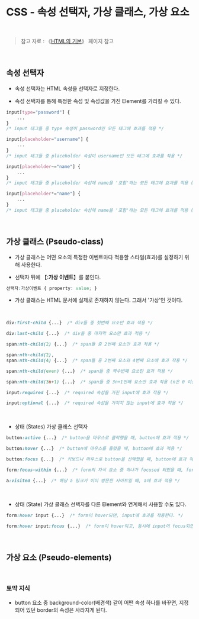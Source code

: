 # CSS - 속성 선택자, 가상 클래스, 가상 요소

<br/>

>  참고 자료 : 《<a href="https://github.com/SangYoonLee1231/TIL/blob/main/HTML%20%26%20CSS/html_basic_concept.md">HTML의 기본</a>》 페이지 참고

<br/>

## 속성 선택자

* 속성 선택자는 HTML 속성을 선택자로 지정한다.

* 속성 선택자를 통해 특정한 속성 및 속성값을 가진 Element를 가리킬 수 있다.

```css
input[type="password"] {
    ...
}
/* input 태그들 중 type 속성이 password인 모든 태그에 효과를 적용 */
```
```css
input[placeholder="username"] {
    ...
}
/* input 태그들 중 placeholder 속성이 username인 모든 태그에 효과를 적용 */
```
```css
input[placeholder~="name"] {
    ...
}
/* input 태그들 중 placeholder 속성에 name을 '포함'하는 모든 태그에 효과를 적용 (단, name의 앞뒤에 '공백'이 반드시 있어야 한다.) */
```
```css
input[placeholder*="name"] {
    ...
}
/* input 태그들 중 placeholder 속성에 name을 '포함'하는 모든 태그에 효과를 적용 (단, name의 앞뒤에 '공백'이 없어도 된다.) */
```

<br/>

## 가상 클래스 (Pseudo-class)

* 가상 클래스는 어떤 요소의 특정한 이벤트마다 적용할 스타일(효과)를 설정하기 위해 사용한다.

* 선택자 뒤에 【:<strong>가상 이벤트</strong>】를 붙인다.

```css
선택자:가상이벤트 { property: value; }
```

* 가상 클래스는 HTML 문서에 실제로 존재하지 않는다. 그래서 '가상'인 것이다.

<br/>

```css
div:first-child {...}  /* div들 중 첫번째 요소만 효과 적용 */

div:last-child {...}  /* div들 중 마지막 요소만 효과 적용 */

span:nth-child(2) {...}  /* span들 중 2번째 요소만 효과 적용 */

span:nth-child(2),
span:nth-child(4) {...}  /* span들 중 2번째 요소와 4번째 요소에 효과 적용 */

span:nth-child(even) {...}  /* span들 중 짝수번째 요소만 효과 적용 */

span:nth-child(3n+1) {...}  /* span들 중 3n+1번째 요소만 효과 적용 (n은 0 이상의 정수) */
```

```css
input:required {...}  /* required 속성을 가진 input에 효과 적용 */

input:optional {...}  /* required 속성을 가지지 않는 input에 효과 적용 */
```

<br/>

* 상태 (States) 가상 클래스 선택자

```css
button:active {...}  /* button을 마우스로 클락했을 때, button에 효과 적용 */

button:hover {...}  /* button에 마우스를 올렸을 때, button에 효과 적용 */

button:focus {...}  /* 키보드나 마우스로 button을 선택했을 때, button에 효과 적용 */

form:focus-within {...}  /* form의 자식 요소 중 하나가 focused 되었을 때, form에 효과 적용 */

a:visited {...}  /* 해당 a 링크가 이미 방문한 사이트일 때, a에 효과 적용 */
```

<br/>

* 상태 (State) 가상 클래스 선택자를 다른 Element와 연계해서 사용할 수도 있다.

```css
form:hover input {...}  /* form이 hover되면, input에 효과를 적용한다. */

form:hover input:focus {...}  /* form이 hover되고, 동시에 input이 focus되면, input에 효과를 적용한다. */
```

<br/>

## 가상 요소 (Pseudo-elements)

<br/>

### 토막 지식

* button 요소 중 background-color(배경색) 같이 어떤 속성 하나를 바꾸면, 지정되어 있던 border의 속성은 사라지게 된다.